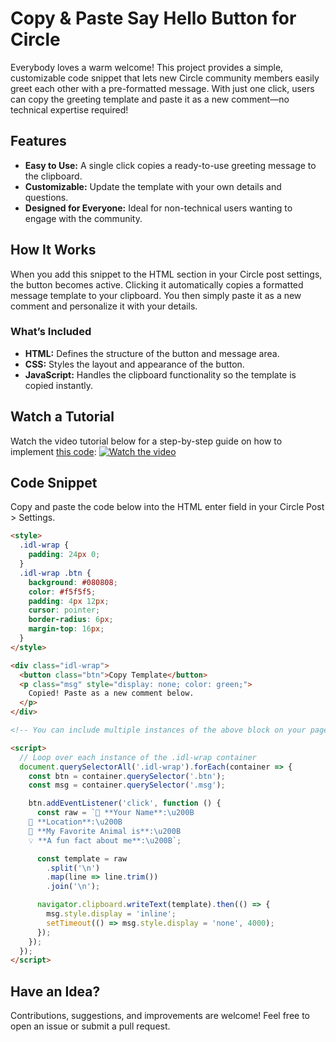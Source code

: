# Copy & Paste Say Hello Button for Circle

Everybody loves a warm welcome! This project provides a simple, customizable code snippet that lets new Circle community members easily greet each other with a pre-formatted message. With just one click, users can copy the greeting template and paste it as a new comment—no technical expertise required!

## Features

- **Easy to Use:** A single click copies a ready-to-use greeting message to the clipboard.
- **Customizable:** Update the template with your own details and questions.
- **Designed for Everyone:** Ideal for non-technical users wanting to engage with the community.

## How It Works

When you add this snippet to the HTML section in your Circle post settings, the button becomes active. Clicking it automatically copies a formatted message template to your clipboard. You then simply paste it as a new comment and personalize it with your details.

### What’s Included

- **HTML:** Defines the structure of the button and message area.
- **CSS:** Styles the layout and appearance of the button.
- **JavaScript:** Handles the clipboard functionality so the template is copied instantly.

## Watch a Tutorial
Watch the video tutorial below for a step-by-step guide on how to implement [this code](#code-snippet):
<a href="https://youtu.be/yodagnrm4S8" target="_blank">
  <img src="https://img.youtube.com/vi/yodagnrm4S8/maxresdefault.jpg" alt="Watch the video" style="max-width:100%;">
</a>

## Code Snippet
Copy and paste the code below into the HTML enter field in your Circle Post > Settings.

```html
<style>
  .idl-wrap {
    padding: 24px 0;
  }
  .idl-wrap .btn {
    background: #080808;
    color: #f5f5f5;
    padding: 4px 12px;
    cursor: pointer;
    border-radius: 6px;
    margin-top: 16px;
  }
</style>

<div class="idl-wrap">
  <button class="btn">Copy Template</button>
  <p class="msg" style="display: none; color: green;">
    Copied! Paste as a new comment below.
  </p>
</div>

<!-- You can include multiple instances of the above block on your page -->

<script>
  // Loop over each instance of the .idl-wrap container
  document.querySelectorAll('.idl-wrap').forEach(container => {
    const btn = container.querySelector('.btn');
    const msg = container.querySelector('.msg');

    btn.addEventListener('click', function () {
      const raw = `👋 **Your Name**:\u200B
    📍 **Location**:\u200B
    🎯 **My Favorite Animal is**:\u200B
    💡 **A fun fact about me**:\u200B`;

      const template = raw
        .split('\n')
        .map(line => line.trim())
        .join('\n');

      navigator.clipboard.writeText(template).then(() => {
        msg.style.display = 'inline';
        setTimeout(() => msg.style.display = 'none', 4000);
      });
    });
  });
</script>
```
## Have an Idea?

Contributions, suggestions, and improvements are welcome! Feel free to open an issue or submit a pull request.
